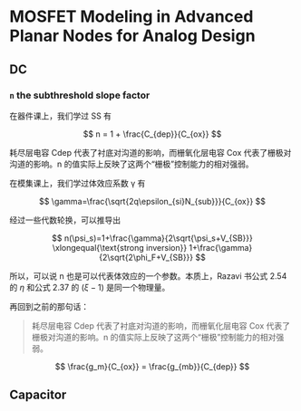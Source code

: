 # MOSFET Modeling in Advanced Planar Nodes for Analog Design

## DC

### `n` the subthreshold slope factor

在器件课上，我们学过 SS 有

$$
n = 1 + \frac{C_{dep}}{C_{ox}}
$$

耗尽层电容 Cdep 代表了衬底对沟道的影响，而栅氧化层电容 Cox 代表了栅极对沟道的影响。n 的值实际上反映了这两个“栅极”控制能力的相对强弱。

在模集课上，我们学过体效应系数 γ 有

$$
\gamma=\frac{\sqrt{2q\epsilon_{si}N_{sub}}}{C_{ox}}
$$

经过一些代数轮换，可以推导出

$$
n(\psi_s)=1+\frac{\gamma}{2\sqrt{\psi_s+V_{SB}}} \xlongequal{\text{strong inversion}} 1+\frac{\gamma}{2\sqrt{2\phi_F+V_{SB}}} 
$$

所以，可以说 n 也是可以代表体效应的一个参数。本质上，Razavi 书公式 2.54 的 $\eta$ 和公式 2.37 的 $(\xi-1)$ 是同一个物理量。

再回到之前的那句话：

> 耗尽层电容 Cdep 代表了衬底对沟道的影响，而栅氧化层电容 Cox 代表了栅极对沟道的影响。n 的值实际上反映了这两个“栅极”控制能力的相对强弱。

$$
\frac{g_m}{C_{ox}} = \frac{g_{mb}}{C_{dep}}
$$

## Capacitor

